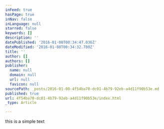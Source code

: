 ```yaml
---
inFeed: true
hasPage: true
inNav: false
inLanguage: null
starred: false
keywords: []
description: ''
datePublished: '2016-01-08T00:34:47.036Z'
dateModified: '2016-01-08T00:34:32.780Z'
title: ''
author: []
authors: []
publisher:
  name: null
  domain: null
  url: null
  favicon: null
sourcePath: _posts/2016-01-08-4f54ba70-dc01-4b79-92eb-a4d11f90b53e.md
published: true
url: 4f54ba70-dc01-4b79-92eb-a4d11f90b53e/index.html
_type: Article

---
```

this is a simple text